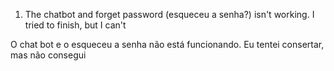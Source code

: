 1. The chatbot and forget password (esqueceu a senha?) isn't working. I tried to finish, but I can't

 O chat bot e o esqueceu a senha não está funcionando. Eu tentei consertar, mas não consegui
